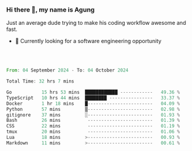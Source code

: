 ### Hi there 👋, my name is Agung
Just an average dude trying to make his coding workflow awesome and fast.

<!--
**agungfir98/agungfir98** is a ✨ _special_ ✨ repository because its `README.md` (this file) appears on your GitHub profile.
-->

- 🔭 Currently looking for a software engineering opportunity
<br/>
<br/>
<!--START_SECTION:waka-->

```rust
From: 04 September 2024 - To: 04 October 2024

Total Time: 32 hrs 7 mins

Go           15 hrs 53 mins  ████████████ ------------   49.36 %
TypeScript   10 hrs 44 mins  ████████ ----------------   33.37 %
Docker       1 hr 18 mins    █------------------------   04.09 %
Python       57 mins         ▒------------------------   02.98 %
gitignore    37 mins         ░------------------------   01.93 %
Bash         26 mins          ------------------------   01.39 %
CSS          22 mins          ------------------------   01.19 %
tmux         20 mins          ------------------------   01.06 %
Lua          18 mins         >------------------------   00.93 %
Markdown     11 mins         >------------------------   00.61 %
```

<!--END_SECTION:waka-->
